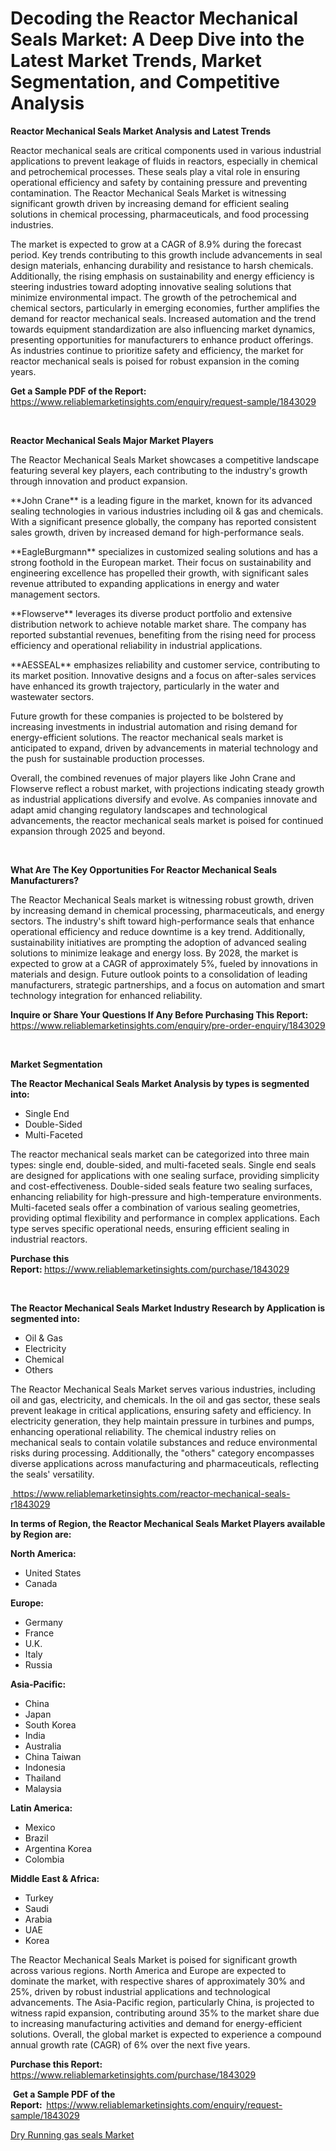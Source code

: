 <p><h1>Decoding the Reactor Mechanical Seals Market: A Deep Dive into the Latest Market Trends, Market Segmentation, and Competitive Analysis</h1></p><p><strong>Reactor Mechanical Seals Market Analysis and Latest Trends</strong></p>
<p><p>Reactor mechanical seals are critical components used in various industrial applications to prevent leakage of fluids in reactors, especially in chemical and petrochemical processes. These seals play a vital role in ensuring operational efficiency and safety by containing pressure and preventing contamination. The Reactor Mechanical Seals Market is witnessing significant growth driven by increasing demand for efficient sealing solutions in chemical processing, pharmaceuticals, and food processing industries.</p><p>The market is expected to grow at a CAGR of 8.9% during the forecast period. Key trends contributing to this growth include advancements in seal design materials, enhancing durability and resistance to harsh chemicals. Additionally, the rising emphasis on sustainability and energy efficiency is steering industries toward adopting innovative sealing solutions that minimize environmental impact. The growth of the petrochemical and chemical sectors, particularly in emerging economies, further amplifies the demand for reactor mechanical seals. Increased automation and the trend towards equipment standardization are also influencing market dynamics, presenting opportunities for manufacturers to enhance product offerings. As industries continue to prioritize safety and efficiency, the market for reactor mechanical seals is poised for robust expansion in the coming years.</p></p>
<p><strong>Get a Sample PDF of the Report:&nbsp;</strong> <a href="https://www.reliablemarketinsights.com/enquiry/request-sample/1843029?utm_campaign=2199&utm_medium=2&utm_source=Github&utm_content=ia&utm_term=26032025&utm_id=reactor-mechanical-seals">https://www.reliablemarketinsights.com/enquiry/request-sample/1843029</a></p>
<p>&nbsp;</p>
<p><strong>Reactor Mechanical Seals Major Market Players</strong></p>
<p><p>The Reactor Mechanical Seals Market showcases a competitive landscape featuring several key players, each contributing to the industry's growth through innovation and product expansion. </p><p>**John Crane** is a leading figure in the market, known for its advanced sealing technologies in various industries including oil & gas and chemicals. With a significant presence globally, the company has reported consistent sales growth, driven by increased demand for high-performance seals.</p><p>**EagleBurgmann** specializes in customized sealing solutions and has a strong foothold in the European market. Their focus on sustainability and engineering excellence has propelled their growth, with significant sales revenue attributed to expanding applications in energy and water management sectors.</p><p>**Flowserve** leverages its diverse product portfolio and extensive distribution network to achieve notable market share. The company has reported substantial revenues, benefiting from the rising need for process efficiency and operational reliability in industrial applications.</p><p>**AESSEAL** emphasizes reliability and customer service, contributing to its market position. Innovative designs and a focus on after-sales services have enhanced its growth trajectory, particularly in the water and wastewater sectors.</p><p>Future growth for these companies is projected to be bolstered by increasing investments in industrial automation and rising demand for energy-efficient solutions. The reactor mechanical seals market is anticipated to expand, driven by advancements in material technology and the push for sustainable production processes.</p><p>Overall, the combined revenues of major players like John Crane and Flowserve reflect a robust market, with projections indicating steady growth as industrial applications diversify and evolve. As companies innovate and adapt amid changing regulatory landscapes and technological advancements, the reactor mechanical seals market is poised for continued expansion through 2025 and beyond.</p></p>
<p>&nbsp;</p>
<p><strong>What Are The Key Opportunities For Reactor Mechanical Seals Manufacturers?</strong></p>
<p><p>The Reactor Mechanical Seals market is witnessing robust growth, driven by increasing demand in chemical processing, pharmaceuticals, and energy sectors. The industry's shift toward high-performance seals that enhance operational efficiency and reduce downtime is a key trend. Additionally, sustainability initiatives are prompting the adoption of advanced sealing solutions to minimize leakage and energy loss. By 2028, the market is expected to grow at a CAGR of approximately 5%, fueled by innovations in materials and design. Future outlook points to a consolidation of leading manufacturers, strategic partnerships, and a focus on automation and smart technology integration for enhanced reliability.</p></p>
<p><strong>Inquire or Share Your Questions If Any Before Purchasing This Report:</strong> <a href="https://www.reliablemarketinsights.com/enquiry/pre-order-enquiry/1843029?utm_campaign=2199&utm_medium=2&utm_source=Github&utm_content=ia&utm_term=26032025&utm_id=reactor-mechanical-seals">https://www.reliablemarketinsights.com/enquiry/pre-order-enquiry/1843029</a></p>
<p>&nbsp;</p>
<p><strong>Market Segmentation</strong></p>
<p><strong>The Reactor Mechanical Seals Market Analysis by types is segmented into:</strong></p>
<p><ul><li>Single End</li><li>Double-Sided</li><li>Multi-Faceted</li></ul></p>
<p><p>The reactor mechanical seals market can be categorized into three main types: single end, double-sided, and multi-faceted seals. Single end seals are designed for applications with one sealing surface, providing simplicity and cost-effectiveness. Double-sided seals feature two sealing surfaces, enhancing reliability for high-pressure and high-temperature environments. Multi-faceted seals offer a combination of various sealing geometries, providing optimal flexibility and performance in complex applications. Each type serves specific operational needs, ensuring efficient sealing in industrial reactors.</p></p>
<p><strong>Purchase this Report:&nbsp;</strong><a href="https://www.reliablemarketinsights.com/purchase/1843029?utm_campaign=2199&utm_medium=2&utm_source=Github&utm_content=ia&utm_term=26032025&utm_id=reactor-mechanical-seals">https://www.reliablemarketinsights.com/purchase/1843029</a></p>
<p>&nbsp;</p>
<p><strong>The Reactor Mechanical Seals Market Industry Research by Application is segmented into:</strong></p>
<p><ul><li>Oil & Gas</li><li>Electricity</li><li>Chemical</li><li>Others</li></ul></p>
<p><p>The Reactor Mechanical Seals Market serves various industries, including oil and gas, electricity, and chemicals. In the oil and gas sector, these seals prevent leakage in critical applications, ensuring safety and efficiency. In electricity generation, they help maintain pressure in turbines and pumps, enhancing operational reliability. The chemical industry relies on mechanical seals to contain volatile substances and reduce environmental risks during processing. Additionally, the "others" category encompasses diverse applications across manufacturing and pharmaceuticals, reflecting the seals' versatility.</p></p>
<p><a href="https://www.reliablemarketinsights.com/reactor-mechanical-seals-r1843029?utm_campaign=2199&utm_medium=2&utm_source=Github&utm_content=ia&utm_term=26032025&utm_id=reactor-mechanical-seals">&nbsp;https://www.reliablemarketinsights.com/reactor-mechanical-seals-r1843029</a></p>
<p><strong>In terms of Region, the Reactor Mechanical Seals Market Players available by Region are:</strong></p>
<p>
    <p> <strong> North America: </strong>
        <ul>
            <li>United States</li>
            <li>Canada</li>
        </ul>
        </p> 
    <p> <strong> Europe: </strong>
        <ul>
            <li>Germany</li>
            <li>France</li>
            <li>U.K.</li>
            <li>Italy</li>
            <li>Russia</li>
        </ul>
        </p> 
    <p> <strong> Asia-Pacific: </strong>
        <ul>
            <li>China</li>
            <li>Japan</li>
            <li>South Korea</li>
            <li>India</li>
            <li>Australia</li>
            <li>China Taiwan</li>
            <li>Indonesia</li>
            <li>Thailand</li>
            <li>Malaysia</li>
        </ul>
        </p> 
    <p> <strong> Latin America: </strong>
        <ul>
            <li>Mexico</li>
            <li>Brazil</li>
            <li>Argentina Korea</li>
            <li>Colombia</li>
        </ul>
        </p> 
    <p> <strong> Middle East & Africa: </strong>
        <ul>
            <li>Turkey</li>
            <li>Saudi</li>
            <li>Arabia</li>
            <li>UAE</li>
            <li>Korea</li>
        </ul>
    </p>
    </p>
<p><p>The Reactor Mechanical Seals Market is poised for significant growth across various regions. North America and Europe are expected to dominate the market, with respective shares of approximately 30% and 25%, driven by robust industrial applications and technological advancements. The Asia-Pacific region, particularly China, is projected to witness rapid expansion, contributing around 35% to the market share due to increasing manufacturing activities and demand for energy-efficient solutions. Overall, the global market is expected to experience a compound annual growth rate (CAGR) of 6% over the next five years.</p></p>
<p><strong>Purchase this Report: </strong><a href="https://www.reliablemarketinsights.com/purchase/1843029?utm_campaign=2199&utm_medium=2&utm_source=Github&utm_content=ia&utm_term=26032025&utm_id=reactor-mechanical-seals">https://www.reliablemarketinsights.com/purchase/1843029</a></p>
<p>&nbsp;<strong>Get a Sample PDF of the Report:&nbsp;&nbsp;</strong><a href="https://www.reliablemarketinsights.com/enquiry/request-sample/1843029?utm_campaign=2199&utm_medium=2&utm_source=Github&utm_content=ia&utm_term=26032025&utm_id=reactor-mechanical-seals">https://www.reliablemarketinsights.com/enquiry/request-sample/1843029</a></p>
<p><strong></strong></p>
<p><p><a href="https://github.com/SamiaChowdhury801/Market-Research-Report-List-2/blob/main/dry-running-gas-seals-market.md?utm_campaign=2199&utm_medium=2&utm_source=Github&utm_content=ia&utm_term=26032025&utm_id=reactor-mechanical-seals">Dry Running gas seals Market</a></p></p>